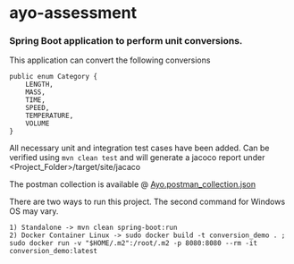 # ayo-assessment

### Spring Boot application to perform unit conversions.

This application can convert the following conversions

```
public enum Category {
    LENGTH,
    MASS,
    TIME,
    SPEED,
    TEMPERATURE,
    VOLUME
}
```

All necessary unit and integration test cases have been added. Can be verified using `mvn clean test` and will generate a jacoco report under \<Project\_Folder>/target/site/jacaco

The postman collection is available @ [Ayo.postman\_collection.json](Ayo.postman_collection.json)

There are two ways to run this project. The second command for Windows OS may vary.

```
1) Standalone -> mvn clean spring-boot:run
2) Docker Container Linux -> sudo docker build -t conversion_demo . ; sudo docker run -v "$HOME/.m2":/root/.m2 -p 8080:8080 --rm -it conversion_demo:latest 
```

